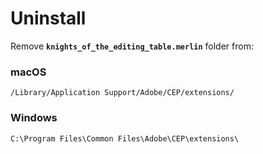 # Uninstall

Remove **`knights_of_the_editing_table.merlin`** folder from:

### macOS

```markup
/Library/Application Support/Adobe/CEP/extensions/
```

### Windows

```markup
C:\Program Files\Common Files\Adobe\CEP\extensions\
```
